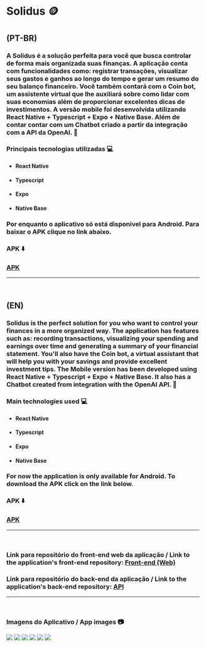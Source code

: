 # Solidus :coin:

## (PT-BR)

### A Solidus é a solução perfeita para você que busca controlar de forma mais organizada suas finanças. A aplicação conta com funcionalidades como: registrar transações, visualizar seus gastos e ganhos ao longo do tempo e gerar um resumo do seu balanço financeiro. Você também contará com o Coin bot, um assistente virtual que lhe auxiliará sobre como lidar com suas economias além de proporcionar excelentes dicas de investimentos. A versão mobile foi desenvolvida utilizando React Native + Typescript + Expo + Native Base. Além de contar contar com um Chatbot criado a partir da integração com a API da OpenAI. :bookmark_tabs:

### Principais tecnologias utilizadas :computer:

- ####  React Native
- ####  Typescript
- ####  Expo
- ####  Native Base

### Por enquanto o aplicativo só está disponivel para Android. Para baixar o APK clique no link abaixo.

### APK :arrow_down:

### [APK](https://expo.dev/artifacts/eas/tYKAtzqkwSw69u9rPJSpRA.apk)

<hr>
<br>

## (EN)

### Solidus is the perfect solution for you who want to control your finances in a more organized way. The application has features such as: recording transactions, visualizing your spending and earnings over time and generating a summary of your financial statement. You'll also have the Coin bot, a virtual assistant that will help you with your savings and provide excellent investment tips. The Mobile version has been developed using React Native + Typescript + Expo + Native Base. It also has a Chatbot created from integration with the OpenAI API. :bookmark_tabs:

### Main technologies used :computer:

- ####  React Native
- ####  Typescript
- ####  Expo
- ####  Native Base

### For now the application is only available for Android. To download the APK click on the link below.

### APK :arrow_down:

### [APK](https://expo.dev/artifacts/eas/tYKAtzqkwSw69u9rPJSpRA.apk)

<hr>
<br>

### Link para repositório do front-end web da aplicação / Link to the application's front-end repository: [Front-end (Web)](https://github.com/PedroFurlann/solidus)
### Link para repositório do back-end da aplicação / Link to the application's back-end repository: [API](https://github.com/PedroFurlann/APISolidus)

<hr>
<br>

### Imagens do Aplicativo / App images :camera:

<div>
  <img src="https://raw.githubusercontent.com/PedroFurlann/solidusMobile/main/src/assets/Captura%20de%20tela%20de%202023-11-04%2018-24-36.png" />

  <img src="https://raw.githubusercontent.com/PedroFurlann/solidusMobile/main/src/assets/Captura%20de%20tela%20de%202023-11-04%2018-27-03.png" />

  <img src="https://raw.githubusercontent.com/PedroFurlann/solidusMobile/main/src/assets/Captura%20de%20tela%20de%202023-11-04%2018-27-06.png" />

  <img src="https://raw.githubusercontent.com/PedroFurlann/solidusMobile/main/src/assets/Captura%20de%20tela%20de%202023-11-04%2018-27-22.png" />

  <img src="https://raw.githubusercontent.com/PedroFurlann/solidusMobile/main/src/assets/Captura%20de%20tela%20de%202023-11-04%2018-27-35.png" />

  <img src="https://raw.githubusercontent.com/PedroFurlann/solidusMobile/main/src/assets/Captura%20de%20tela%20de%202023-11-04%2018-27-40.png" />

</div>
